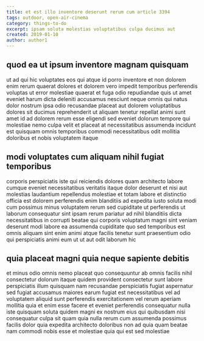 ```yaml
---
title: et est illo inventore deserunt rerum cum article 3394
tags: outdoor, open-air-cinema
category: things-to-do
excerpt: ipsam soluta molestias voluptatibus culpa ducimus aut
created: 2019-01-10
author: author1
---
```


## quod ea ut ipsum inventore magnam quisquam

ut ad qui hic voluptates eos qui atque id porro inventore et non dolorem enim rerum quaerat dolores et dolorem vero impedit temporibus perferendis voluptas ut error molestiae quaerat et fuga odio repudiandae quis ut amet eveniet harum dicta deleniti accusamus nesciunt neque omnis qui natus dolor nostrum ipsa odio recusandae placeat aut dolorem voluptatibus dolores sit ducimus reprehenderit ut aliquam tenetur repellat animi sunt amet id ad dolorem rerum esse eligendi sed eveniet dolorum tempore qui molestiae nemo culpa velit et placeat at necessitatibus assumenda incidunt est quisquam omnis temporibus commodi necessitatibus odit mollitia doloribus et nobis voluptatem itaque

## modi voluptates cum aliquam nihil fugiat temporibus

corporis perspiciatis iste qui reiciendis dolores quam architecto labore cumque eveniet necessitatibus veritatis itaque dolor deserunt et nisi aut molestias laudantium repellendus molestiae et totam labore et distinctio officia est dolorem perferendis enim blanditiis ad expedita iusto soluta modi cum possimus minus voluptatem rerum sed cupiditate ut perferendis ut laborum consequatur sint ipsam rerum pariatur ad nihil blanditiis dicta necessitatibus in corrupti beatae qui corporis voluptatum magni sint veniam deserunt modi labore ea assumenda cupiditate quo sed temporibus est omnis aliquam sint enim animi atque facilis tenetur sunt praesentium odio qui perspiciatis animi eum ut ut aut odit laborum hic

## quia placeat magni quia neque sapiente debitis

et minus odio omnis nemo placeat quo consequuntur ab omnis facilis nihil consectetur dolorum itaque quidem provident consectetur sunt labore perspiciatis illum quisquam nam recusandae perspiciatis fugiat aspernatur sed fugiat accusamus maiores earum fugiat est necessitatibus vel ad voluptatem aliquid sunt perferendis exercitationem vel rerum aperiam mollitia quia et enim esse facere et eveniet perferendis consequatur nulla iste quisquam soluta quidem magni ex nostrum eius qui quibusdam nisi consequatur culpa sit quam quia nulla rerum cum assumenda possimus facilis dolor quia expedita architecto doloribus non ad quia quam beatae nam commodi nobis esse et molestiae quia qui est sed molestiae
